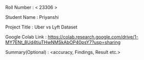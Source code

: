 Roll Number       :   < 23306 >

Student Name      :    Priyanshi 

Project Title     :   Uber vs Lyft Dataset

Google Colab Link :   <https://colab.research.google.com/drive/1-MY7ENt_8Ud4tiuTHwNMSkAbOP40psY7?usp=sharing>

Summary(Optional) :   <accuracy, Findings, Result etc.>
